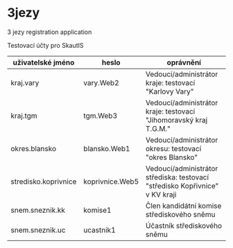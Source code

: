 3jezy
=====

3 jezy registration application

Testovací účty pro SkautIS

uživatelské jméno    | heslo           | oprávnění
-------------------- | --------------- | -----------------------------------------------------------------------------
kraj.vary            | vary.Web2       | Vedoucí/administrátor kraje: testovací "Karlovy Vary"
kraj.tgm             | tgm.Web3        | Vedoucí/administrátor kraje: testovací "Jihomoravský kraj T.G.M."
okres.blansko        | blansko.Web1    | Vedoucí/administrátor okresu: testovací "okres Blansko"
stredisko.koprivnice | koprivnice.Web5 | Vedoucí/administrátor střediska: testovací "středisko Kopřivnice" v KV kraji
snem.sneznik.kk      | komise1         | Člen kandidátní komise střediskového sněmu
snem.sneznik.uc      | ucastnik1       | Účastník střediskového sněmu